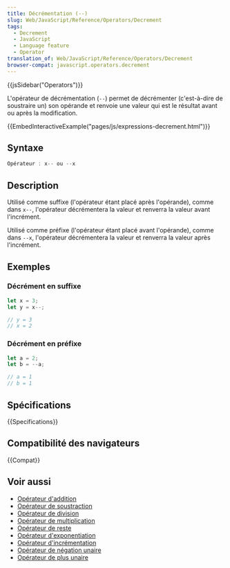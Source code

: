 ```yaml
---
title: Décrémentation (--)
slug: Web/JavaScript/Reference/Operators/Decrement
tags:
  - Decrement
  - JavaScript
  - Language feature
  - Operator
translation_of: Web/JavaScript/Reference/Operators/Decrement
browser-compat: javascript.operators.decrement
---
```

{{jsSidebar("Operators")}}

L'opérateur de décrémentation (`--`) permet de décrémenter (c'est-à-dire de soustraire un) son opérande et renvoie une valeur qui est le résultat avant ou après la modification.

{{EmbedInteractiveExample("pages/js/expressions-decrement.html")}}

## Syntaxe

```js
Opérateur : x-- ou --x
```

## Description

Utilisé comme suffixe (l'opérateur étant placé après l'opérande), comme dans `x--`, l'opérateur décrémentera la valeur et renverra la valeur avant l'incrément.

Utilisé comme préfixe (l'opérateur étant placé avant l'opérande), comme dans `--x`, l'opérateur décrémentera la valeur et renverra la valeur après l'incrément.

## Exemples

### Décrément en suffixe

```js
let x = 3;
let y = x--;

// y = 3
// x = 2
```

### Décrément en préfixe

```js
let a = 2;
let b = --a;

// a = 1
// b = 1
```

## Spécifications

{{Specifications}}

## Compatibilité des navigateurs

{{Compat}}

## Voir aussi

- [Opérateur d'addition](/fr/docs/Web/JavaScript/Reference/Operators/Addition)
- [Opérateur de soustraction](/fr/docs/Web/JavaScript/Reference/Operators/Subtraction)
- [Opérateur de division](/fr/docs/Web/JavaScript/Reference/Operators/Division)
- [Opérateur de multiplication](/fr/docs/Web/JavaScript/Reference/Operators/Multiplication)
- [Opérateur de reste](/fr/docs/Web/JavaScript/Reference/Operators/Remainder)
- [Opérateur d'exponentiation](/fr/docs/Web/JavaScript/Reference/Operators/Exponentiation)
- [Opérateur d'incrémentation](/fr/docs/Web/JavaScript/Reference/Operators/Increment)
- [Opérateur de négation unaire](/fr/docs/Web/JavaScript/Reference/Operators/Unary_negation)
- [Opérateur de plus unaire](/fr/docs/Web/JavaScript/Reference/Operators/Unary_plus)
